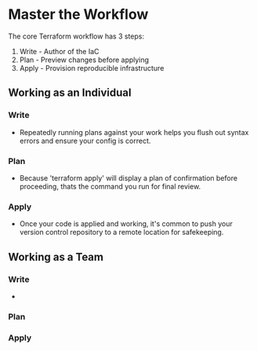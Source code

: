 # Master the Workflow

The core Terraform workflow has 3 steps:

1. Write - Author of the IaC
2. Plan - Preview changes before applying
3. Apply - Provision reproducible infrastructure


## Working as an Individual

### Write
- Repeatedly running plans against your work helps you flush out syntax errors and ensure your config is correct.

### Plan
- Because 'terraform apply' will display a plan of confirmation before proceeding, thats the command you run for final review.

### Apply
- Once your code is applied and working, it's common to push your version control repository to a remote location for safekeeping.


## Working as a Team

### Write
- 

### Plan

### Apply
